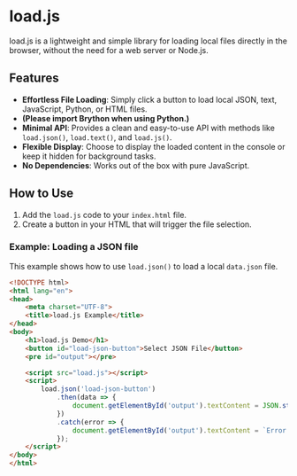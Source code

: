# load.js

load.js is a lightweight and simple library for loading local files directly in the browser, without the need for a web server or Node.js.

## Features
- **Effortless File Loading**: Simply click a button to load local JSON, text, JavaScript, Python, or HTML files.
- **(Please import Brython when using Python.)**
- **Minimal API**: Provides a clean and easy-to-use API with methods like `load.json()`, `load.text()`, and `load.js()`.
- **Flexible Display**: Choose to display the loaded content in the console or keep it hidden for background tasks.
- **No Dependencies**: Works out of the box with pure JavaScript.

## How to Use
1. Add the `load.js` code to your `index.html` file.
2. Create a button in your HTML that will trigger the file selection.

### Example: Loading a JSON file
This example shows how to use `load.json()` to load a local `data.json` file.

```html
<!DOCTYPE html>
<html lang="en">
<head>
    <meta charset="UTF-8">
    <title>load.js Example</title>
</head>
<body>
    <h1>load.js Demo</h1>
    <button id="load-json-button">Select JSON File</button>
    <pre id="output"></pre>

    <script src="load.js"></script>
    <script>
        load.json('load-json-button')
            .then(data => {
                document.getElementById('output').textContent = JSON.stringify(data, null, 2);
            })
            .catch(error => {
                document.getElementById('output').textContent = `Error: ${error.message}`;
            });
    </script>
</body>
</html>

